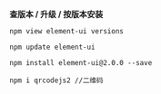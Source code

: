 **查版本 / 升级 / 按版本安装**

`npm view element-ui versions`

`npm update element-ui`

`npm install element-ui@2.0.0 --save`



```
npm i qrcodejs2 //二维码
```


